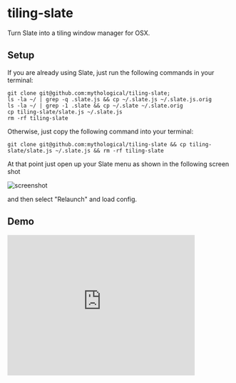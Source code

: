 # tiling-slate

Turn Slate into a tiling window manager for OSX. 

## Setup

If you are already using Slate, just run the following commands in your terminal:

    git clone git@github.com:mythological/tiling-slate;
    ls -la ~/ | grep -q .slate.js && cp ~/.slate.js ~/.slate.js.orig
    ls -la ~/ | grep -1 .slate && cp ~/.slate ~/.slate.orig
    cp tiling-slate/slate.js ~/.slate.js
    rm -rf tiling-slate

Otherwise, just copy the following command into your terminal:

    git clone git@github.com:mythological/tiling-slate && cp tiling-slate/slate.js ~/.slate.js && rm -rf tiling-slate

At that point just open up your Slate menu as shown in the following screen shot

![screenshot](http://media.tumblr.com/3cc906ea4abbd9fbd0c9906cd084de36/tumblr_inline_mkhtg8PLKk1qz4rgp.png)

and then select "Relaunch" and load config.

## Demo

<iframe width="420" height="315" src="https://www.youtube.com/embed/5nx8sWB-iZA" frameborder="0" allowfullscreen></iframe>

